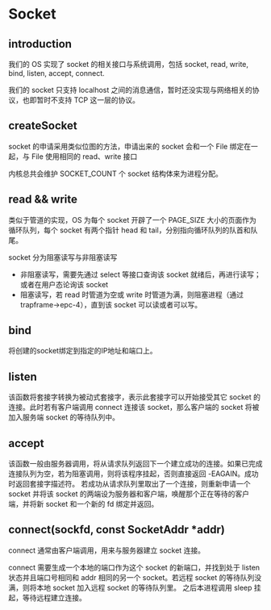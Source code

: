 # Socket

## introduction

我们的 OS 实现了 socket 的相关接口与系统调用，包括 socket, read, write, bind, listen, accept, connect.

我们的 socket 只支持 localhost 之间的消息通信，暂时还没实现与网络相关的协议，也即暂时不支持 TCP 这一层的协议。

## createSocket

socket 的申请采用类似位图的方法，申请出来的 socket 会和一个 File 绑定在一起，与 File 使用相同的 read、write 接口

内核总共会维护 SOCKET_COUNT 个 socket 结构体来为进程分配。

## read && write

类似于管道的实现，OS 为每个 socket 开辟了一个 PAGE_SIZE 大小的页面作为循环队列，每个 socket 有两个指针 head 和 tail，分别指向循环队列的队首和队尾。

socket 分为阻塞读写与非阻塞读写
- 非阻塞读写，需要先通过 select 等接口查询该 socket 就绪后，再进行读写；或者在用户态论询该 socket
- 阻塞读写，若 read 时管道为空或 write 时管道为满，则阻塞进程（通过 trapframe->epc-4），直到该 socket 可以读或者可以写。

## bind

将创建的socket绑定到指定的IP地址和端口上。

## listen

该函数将套接字转换为被动式套接字，表示此套接字可以开始接受其它 socket 的连接。此时若有客户端调用 connect 连接该 socket，那么客户端的 socket 将被加入服务端 socket 的等待队列中。

## accept

该函数一般由服务器调用，将从请求队列返回下一个建立成功的连接。如果已完成连接队列为空，若为阻塞调用，则将该程序挂起，否则直接返回 -EAGAIN。成功时返回套接字描述符。
若成功从请求队列里取出了一个连接，则重新申请一个 socket 并将该 socket 的两端设为服务器和客户端，唤醒那个正在等待的客户端，并将新 socket 和一个新的 fd 绑定并返回。

## connect(sockfd, const SocketAddr *addr)

connect 通常由客户端调用，用来与服务器建立 socket 连接。

connect 需要生成一个本地的端口作为这个 socket 的新端口，并找到处于 listen 状态并且端口号相同和 addr 相同的另一个 socket。若远程 socket 的等待队列没满，则将本地 socket 加入远程 socket 的等待队列里。
之后本进程调用 sleep 挂起，等待远程建立连接。